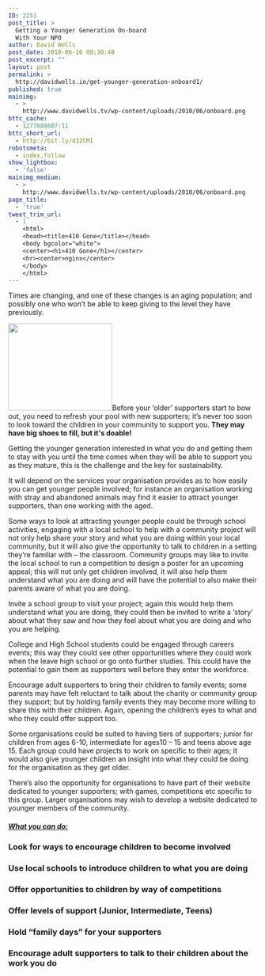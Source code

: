 ```yaml
---
ID: 2251
post_title: >
  Getting a Younger Generation On-board
  With Your NPO
author: David Wells
post_date: 2010-06-16 08:30:48
post_excerpt: ""
layout: post
permalink: >
  http://davidwells.io/get-younger-generation-onboard1/
published: true
mainimg:
  - >
    http://www.davidwells.tv/wp-content/uploads/2010/06/onboard.png
bttc_cache:
  - 1277088607:11
bttc_short_url:
  - http://bit.ly/d3ZCMI
robotsmeta:
  - index,follow
show_lightbox:
  - 'false'
mainimg_medium:
  - >
    http://www.davidwells.tv/wp-content/uploads/2010/06/onboard.png
page_title:
  - 'true'
tweet_trim_url:
  - |
    <html>
    <head><title>410 Gone</title></head>
    <body bgcolor="white">
    <center><h1>410 Gone</h1></center>
    <hr><center>nginx</center>
    </body>
    </html>
---
```

Times are changing, and one of these changes is an aging population; and possibly one who won’t be able to keep giving to the level they have previously.

<a href="http://www.davidwells.tv/wp-content/uploads/2010/06/big-shoes1.png"><img class="alignright size-medium wp-image-2286" title="big-shoes" src="http://www.davidwells.tv/wp-content/uploads/2010/06/big-shoes-300x251.png" alt="" width="210" height="176" /></a>Before your ‘older’ supporters start to bow out, you need to refresh your pool with new supporters; it’s never too soon to look toward the children in your community to support you. <strong>They may have big shoes to fill, but it's doable!</strong>

Getting the younger generation interested in what you do and getting them to stay with you until the time comes when they will be able to support you as they mature, this is the challenge and the key for sustainability.

It will depend on the services your organisation provides as to how easily you can get younger people involved; for instance an organisation working with stray and abandoned animals may find it easier to attract younger supporters, than one working with the aged.

Some ways to look at attracting younger people could be through school activities, engaging with a local school to help with a community project will not only help share your story and what you are doing within your local community, but it will also give the opportunity to talk to children in a setting they’re familiar with – the classroom. Community groups may like to invite the local school to run a competition to design a poster for an upcoming appeal; this will not only get children involved, it will also help them understand what you are doing and will have the potential to also make their parents aware of what you are doing.
<!--more-->
Invite a school group to visit your project; again this would help them understand what you are doing, they could then be invited to write a ‘story’ about what they saw and how they feel about what you are doing and who you are helping.

College and High School students could be engaged through careers events; this way they could see other opportunities where they could work when the leave high school or go onto further studies. This could have the potential to gain them as supporters well before they enter the workforce.

Encourage adult supporters to bring their children to family events; some parents may have felt reluctant to talk about the charity or community group they support; but by holding family events they may become more willing to share this with their children. Again, opening the children’s eyes to what and who they could offer support too.

Some organisations could be suited to having tiers of supporters; junior for children from ages 6-10, intermediate for ages10 – 15 and teens above age 15. Each group could have projects to work on specific to their ages; it would also give younger children an insight into what they could be doing for the organisation as they get older.

There’s also the opportunity for organisations to have part of their website dedicated to younger supporters; with games, competitions etc specific to this group. Larger organisations may wish to develop a website dedicated to younger members of the community.
<h5><span style="text-decoration: underline;">What you can do:</span></h5>
<h3>Look for ways to encourage children to become involved</h3>
<h3>Use local schools to introduce children to what you are doing</h3>
<h3>Offer opportunities to children by way of competitions</h3>
<h3>Offer levels of support (Junior, Intermediate, Teens)</h3>
<h3>Hold “family days” for your supporters</h3>
<h3>Encourage adult supporters to talk to their children about the work you do</h3>